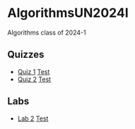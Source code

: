 # AlgorithmsUN2024I
Algorithms class of 2024-1 <br />

## Quizzes
- [Quiz 1](https://drive.google.com/file/d/1rzWiCk_QygS3I8vgInNoHjn68KQO2PDQ/view?usp=sharing) [Test](https://colab.research.google.com/drive/1rzWiCk_QygS3I8vgInNoHjn68KQO2PDQ?authuser=1)
- [Quiz 2](https://drive.google.com/file/d/1gTSvEkfyebQbbAcfr63Zhmwa0rVDgjfZ/view?usp=sharing) [Test](https://colab.research.google.com/drive/1gTSvEkfyebQbbAcfr63Zhmwa0rVDgjfZ?authuser=1)

## Labs
- [Lab 2](https://drive.google.com/file/d/1ssth-7Y7-LaOLER6fOst-6nRbLJp9krf/view?usp=sharing) [Test](https://colab.research.google.com/drive/1ssth-7Y7-LaOLER6fOst-6nRbLJp9krf?authuser=1)
